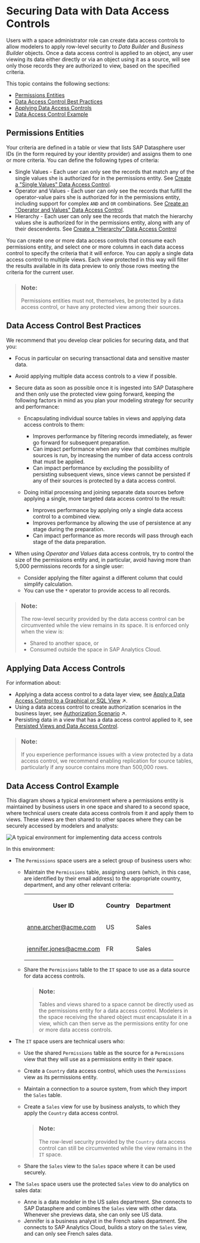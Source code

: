<!-- loioa032e51c730147c7a1fcac125b4cfe14 -->

# Securing Data with Data Access Controls

Users with a space administrator role can create data access controls to allow modelers to apply row-level security to *Data Builder* and *Business Builder* objects. Once a data access control is applied to an object, any user viewing its data either directly or via an object using it as a source, will see only those records they are authorized to view, based on the specified criteria. 

This topic contains the following sections:

-   [Permissions Entities](securing-data-with-data-access-controls-a032e51.md#loioa032e51c730147c7a1fcac125b4cfe14__section_permissions_entities)
-   [Data Access Control Best Practices](securing-data-with-data-access-controls-a032e51.md#loioa032e51c730147c7a1fcac125b4cfe14__section_best_practices)
-   [Applying Data Access Controls](securing-data-with-data-access-controls-a032e51.md#loioa032e51c730147c7a1fcac125b4cfe14__section_applying)
-   [Data Access Control Example](securing-data-with-data-access-controls-a032e51.md#loioa032e51c730147c7a1fcac125b4cfe14__section_example)



<a name="loioa032e51c730147c7a1fcac125b4cfe14__section_permissions_entities"/>

## Permissions Entities

Your criteria are defined in a table or view that lists SAP Datasphere user IDs \(in the form required by your identity provider\) and assigns them to one or more criteria. You can define the following types of criteria:

-   Single Values - Each user can only see the records that match any of the single values she is authorized for in the permissions entity. See [Create a "Single Values" Data Access Control](create-a-single-values-data-access-control-5246328.md).
-   Operator and Values - Each user can only see the records that fulfill the operator-value pairs she is authorized for in the permissions entity, including support for complex `AND` and `OR` combinations. See [Create an "Operator and Values" Data Access Control](create-an-operator-and-values-data-access-control-501594b.md).
-   Hierarchy - Each user can only see the records that match the hierarchy values she is authorized for in the permissions entity, along with any of their descendents. See [Create a "Hierarchy" Data Access Control](create-a-hierarchy-data-access-control-0afeeed.md)

You can create one or more data access controls that consume each permissions entity, and select one or more columns in each data access control to specify the criteria that it will enforce. You can apply a single data access control to multiple views. Each view protected in this way will filter the results available in its data preview to only those rows meeting the criteria for the current user.

> ### Note:  
> Permissions entities must not, themselves, be protected by a data access control, or have any protected view among their sources.



<a name="loioa032e51c730147c7a1fcac125b4cfe14__section_best_practices"/>

## Data Access Control Best Practices

We recommend that you develop clear policies for securing data, and that you:

-   Focus in particular on securing transactional data and sensitive master data.
-   Avoid applying multiple data access controls to a view if possible.
-   Secure data as soon as possible once it is ingested into SAP Datasphere and then only use the protected view going forward, keeping the following factors in mind as you plan your modeling strategy for security and performance:
    -   Encapsulating individual source tables in views and applying data access controls to them:
        -   Improves performance by filtering records immediately, as fewer go forward for subsequent preparation.
        -   Can impact performance when any view that combines multiple sources is run, by increasing the number of data access controls that must be applied.
        -   Can impact performance by excluding the possibility of persisting subsequent views, since views cannot be persisted if any of their sources is protected by a data access control.

    -   Doing initial processing and joining separate data sources before applying a single, more targeted data access control to the result:
        -   Improves performance by applying only a single data access control to a combined view.
        -   Improves performance by allowing the use of persistence at any stage during the preparation.
        -   Can impact performance as more records will pass through each stage of the data preparation.


-   When using *Operator and Values* data access controls, try to control the size of the permissions entity and, in particular, avoid having more than 5,000 permissions records for a single user:
    -   Consider applying the filter against a different column that could simplify calculation.
    -   You can use the `*` operator to provide access to all records.


> ### Note:  
> The row-level security provided by the data access control can be circumvented while the view remains in its space. It is enforced only when the view is:
> 
> -   Shared to another space, or
> -   Consumed outside the space in SAP Analytics Cloud.



<a name="loioa032e51c730147c7a1fcac125b4cfe14__section_applying"/>

## Applying Data Access Controls

For information about:

-   Applying a data access control to a data layer view, see [Apply a Data Access Control to a Graphical or SQL View](https://help.sap.com/viewer/24f836070a704022a40c15442163e5cf/DEV_CURRENT/en-US/8f79fc80d6134a89a03837a205d340cd.html "You can apply one or more data access controls to a view to control the data that users will see based on the specified criteria.") :arrow_upper_right:.
-   Using a data access control to create authorization scenarios in the business layer, see [Authorization Scenario](https://help.sap.com/viewer/24f836070a704022a40c15442163e5cf/DEV_CURRENT/en-US/46d8c42e1b1f421c9735a7cbc6fdba60.html "Authorization scenarios allow modelers to define which data is relevant to a user's context. They are made available through business entities and can be used in consumption models for specific use-cases.") :arrow_upper_right:.
-   Persisting data in a view that has a data access control applied to it, see [Persisted Views and Data Access Control](../Data-Integration-Monitor/persisted-views-and-data-access-control-7a4a983.md).

> ### Note:  
> If you experience performance issues with a view protected by a data access control, we recommend enabling replication for source tables, particularly if any source contains more than 500,000 rows.



<a name="loioa032e51c730147c7a1fcac125b4cfe14__section_example"/>

## Data Access Control Example

This diagram shows a typical environment where a permissions entity is maintained by business users in one space and shared to a second space, where technical users create data access controls from it and apply them to views. These views are then shared to other spaces where they can be securely accessed by modelers and analysts:

![A typical environment for implementing data access controls](images/DWC_DAC_Example_87d66a9.png)

In this environment:

-   The `Permissions` space users are a select group of business users who:
    -   Maintain the `Permissions` table, assigning users \(which, in this case, are identified by their email address\) to the appropriate country, department, and any other relevant criteria:


        <table>
        <tr>
        <th valign="top">

        User ID
        
        </th>
        <th valign="top">

        Country
        
        </th>
        <th valign="top">

        Department
        
        </th>
        </tr>
        <tr>
        <td valign="top">
        
        anne.archer@acme.com
        
        </td>
        <td valign="top">
        
        US
        
        </td>
        <td valign="top">
        
        Sales
        
        </td>
        </tr>
        <tr>
        <td valign="top">
        
        jennifer.jones@acme.com
        
        </td>
        <td valign="top">
        
        FR
        
        </td>
        <td valign="top">
        
        Sales
        
        </td>
        </tr>
        </table>
        
    -   Share the `Permissions` table to the `IT` space to use as a data source for data access controls.

        > ### Note:  
        > Tables and views shared to a space cannot be directly used as the permissions entity for a data access control. Modelers in the space receiving the shared object must encapsulate it in a view, which can then serve as the permissions entity for one or more data access controls.


-   The `IT` space users are technical users who:
    -   Use the shared `Permissions` table as the source for a `Permissions` view that they will use as a permissions entity in their space.
    -   Create a `Country` data access control, which uses the `Permissions` view as its permissions entity.
    -   Maintain a connection to a source system, from which they import the `Sales` table.
    -   Create a `Sales` view for use by business analysts, to which they apply the `Country` data access control.

        > ### Note:  
        > The row-level security provided by the `Country` data access control can still be circumvented while the view remains in the `IT` space.

    -   Share the `Sales` view to the `Sales` space where it can be used securely.

-   The `Sales` space users use the protected `Sales` view to do analytics on sales data:
    -   Anne is a data modeler in the US sales department. She connects to SAP Datasphere and combines the `Sales` view with other data. Whenever she previews data, she can only see US data.
    -   Jennifer is a business analyst in the French sales department. She connects to SAP Analytics Cloud, builds a story on the `Sales` view, and can only see French sales data.


